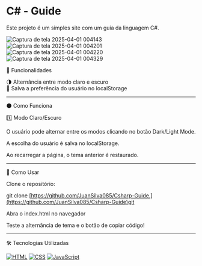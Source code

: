 # C# - Guide

Este projeto é um simples site com um guia da linguagem C#.

![Captura de tela 2025-04-01 004143](https://github.com/user-attachments/assets/8010a68f-12a7-45d7-bb35-9decd0f05ce9)
![Captura de tela 2025-04-01 004201](https://github.com/user-attachments/assets/65c9f12c-c73e-40c2-bb7a-fa8f13a6ebce)
![Captura de tela 2025-04-01 004220](https://github.com/user-attachments/assets/c8a50324-71c4-4bfa-adff-a108a6d399b7)
![Captura de tela 2025-04-01 004329](https://github.com/user-attachments/assets/4029d63f-011a-4b13-b10c-8e0e2d9b8f10)

🚀 Funcionalidades

🌗 Alternância entre modo claro e escuro                                                                                                                                                       
💾 Salva a preferência do usuário no localStorage

-----------------------------------------------------------------------------------------

🌑 Como Funciona

1️⃣ Modo Claro/Escuro

O usuário pode alternar entre os modos clicando no botão Dark/Light Mode.

A escolha do usuário é salva no localStorage.

Ao recarregar a página, o tema anterior é restaurado.

-----------------------------------------------------------------------------------------

📌 Como Usar

Clone o repositório:

git clone [https://github.com/JuanSilva085/Csharp-Guide.](https://github.com/JuanSilva085/Csharp-Guide)git

Abra o index.html no navegador

Teste a alternância de tema e o botão de copiar código!

-----------------------------------------------------------------------------------------

🛠️ Tecnologias Utilizadas

[![HTML](https://img.shields.io/badge/HTML-%23E34F26.svg?logo=html5&logoColor=white)](#)
[![CSS](https://img.shields.io/badge/CSS-1572B6?logo=css3&logoColor=fff)](#)
[![JavaScript](https://img.shields.io/badge/JavaScript-F7DF1E?logo=javascript&logoColor=000)](#)

